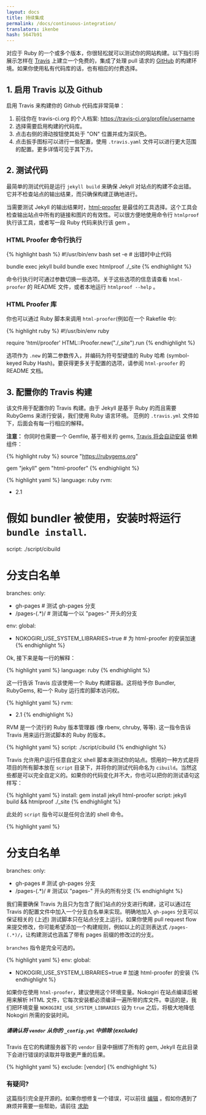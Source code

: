 ```yaml
---
layout: docs
title: 持续集成
permalink: /docs/continuous-integration/
translators: ikenbe
hash: 5647b91
---
```


对应于 Ruby 的一个或多个版本，你很轻松就可以测试你的网站构建。以下指引将展示怎样在 [Travis][0] 上建立一个免费的，集成了处理 pull 请求的 [GitHub][1] 的构建环境。如果你使用私有代码库的话，也有相应的付费选择。

[0]: https://travis-ci.org/
[1]: https://github.com/

## 1. 启用 Travis 以及 Github

启用 Travis 来构建你的 Github 代码库非常简单：

1. 前往你在 travis-ci.org 的个人档案: https://travis-ci.org/profile/username
2. 选择需要启用构建的代码库。
3. 点击右侧的滑动按钮使其处于 "ON" 位置并成为深灰色。
4. 点击扳手图标可以进行一些配置，使用 `.travis.yaml` 文件可以进行更大范围的配置。更多详情可见于其下方。

## 2. 测试代码

最简单的测试代码是运行 `jekyll build` 来确保 Jekyll 对站点的构建不会出错。它并不检查站点的输出结果，而只确保构建正确地进行。

当需要测试 Jekyll 的输出结果时，[html-proofer][2] 是最佳的工具选择。这个工具会检查输出站点中所有的链接和图片的有效性。可以很方便地使用命令行 `htmlproof` 执行该工具，或者写一段 Ruby 代码来执行该 gem 。

### HTML Proofer 命令行执行

{% highlight bash %}
#!/usr/bin/env bash
set -e # 出错时中止代码

bundle exec jekyll build
bundle exec htmlproof ./_site
{% endhighlight %}

命令行执行时可通过参数切换一些选项。关于这些选项的信息请查看 `html-proofer` 的 README 文件，或者本地运行 `htmlproof --help` 。

### HTML Proofer 库

你也可以通过 Ruby 脚本来调用 `html-proofer`(例如在一个 Rakefile 中):

{% highlight ruby %}
#!/usr/bin/env ruby

require 'html/proofer'
HTML::Proofer.new("./_site").run
{% endhighlight %}

选项作为 `.new` 的第二参数传入，并编码为符号型键值的 Ruby 哈希 (symbol-keyed Ruby Hash)。要获得更多关于配置的选项，请参阅 `html-proofer` 的 README 文档。

[2]: https://github.com/gjtorikian/html-proofer

## 3. 配置你的 Travis 构建

该文件用于配置你的 Travis 构建。由于 Jekyll 是基于 Ruby 的而且需要 RubyGems 来进行安装，我们使用 Ruby 语言环境。 范例的 `.travis.yml` 文件如下，后面会有每一行相应的解释。

**注意：** 你同时也需要一个 Gemfile, 基于相关的 gems, [Travis 将会自动安装](http://docs.travis-ci.com/user/languages/ruby/#Dependency-Management) 依赖组件：

{% highlight ruby %}
source "https://rubygems.org"

gem "jekyll"
gem "html-proofer"
{% endhighlight %}

{% highlight yaml %}
language: ruby
rvm:
- 2.1
# 假如 bundler 被使用，安装时将运行 `bundle install`.
script: ./script/cibuild

# 分支白名单
branches:
  only:
  - gh-pages     # 测试 gh-pages 分支
  - /pages-(.*)/ # 测试每一个以 "pages-" 开头的分支

env:
  global:
  - NOKOGIRI_USE_SYSTEM_LIBRARIES=true # 为 html-proofer 的安装加速
{% endhighlight %}

Ok, 接下来是每一行的解释：

{% highlight yaml %}
language: ruby
{% endhighlight %}

这一行告诉 Travis 应该使用一个 Ruby 构建容器。这将给予你 Bundler, RubyGems, 和一个 Ruby 运行库的脚本访问权。

{% highlight yaml %}
rvm:
- 2.1
{% endhighlight %}

RVM 是一个流行的 Ruby 版本管理器 (像 rbenv, chruby, 等等). 这一指令告诉 Travis 用来运行测试脚本的 Ruby 的版本。

{% highlight yaml %}
script: ./script/cibuild
{% endhighlight %}

Travis 允许用户运行任意自定义 shell 脚本来测试你的站点。惯用的一种方式是将项目的所有脚本放在 `script` 目录下，并将你的测试代码命名为 `cibuild`。当然这些都是可以完全自定义的。如果你的代码变化并不大，你也可以把你的测试语句这样写：

{% highlight yaml %}
install: gem install jekyll html-proofer
script: jekyll build && htmlproof ./_site
{% endhighlight %}

此处的 `script` 指令可以是任何合法的 shell 命令。

{% highlight yaml %}
# 分支白名单
branches:
  only:
  - gh-pages     # 测试 gh-pages 分支
  - /pages-(.*)/ # 测试以 "pages-" 开头的所有分支
{% endhighlight %}

我们需要确保 Travis 为且只为包含了我们站点的分支进行构建，这可以通过在 Travis 的配置文件中加入一个分支白名单来实现。明确地加入 `gh-pages` 分支可以保证相关的 (上述) 测试脚本只在站点分支上运行。如果你使用 pull request flow 来提交修改，你可能希望添加一个构建规则，例如以上的正则表达式 `/pages-(.*)/`，让构建测试也涵盖了带有 pages 前缀的修改过的分支。

`branches` 指令是完全可选的。

{% highlight yaml %}
env:
  global:
  - NOKOGIRI_USE_SYSTEM_LIBRARIES=true # 加速 html-proofer 的安装
{% endhighlight %}

如果你在使用 `html-proofer`，建议使用这个环境变量。Nokogiri 在站点编译后被用来解析 HTML 文件，它每次安装都必须编译一遍所带的库文件。幸运的是，我们把环境变量 `NOKOGIRI_USE_SYSTEM_LIBRARIES` 设为 `true` 之后，将极大地降低 Nokogiri 所需的安装时间。

<div class="note warning">
  <h5>请确认将 <code>vendor</code> 从你的
   <code>_config.yml</code> 中排除 (exclude)</h5>
  <p>Travis 在它的构建服务器下的 <code>vendor</code> 目录中捆绑了所有的 gem, Jekyll 在此目录下会进行错误的读取并导致更严重的后果。</p>
</div>

{% highlight yaml %}
exclude: [vendor]
{% endhighlight %}

### 有疑问?

这篇指引完全是开源的。如果你想修复一个错误，可以前往 [编辑][3] 。假如你遇到了麻烦并需要一些帮助，请前往 [求助][4]

[3]: https://github.com/xcatliu/jekyllcn/edit/master/site/_docs/continuous-integration.md
[4]: https://talk.jekyllrb.com/

